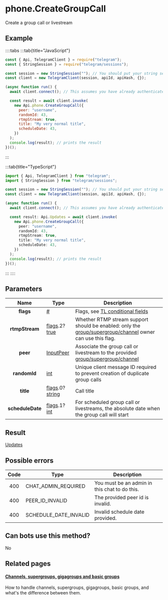 # phone.CreateGroupCall

Create a group call or livestream

## Example

::::tabs
:::tab{title="JavaScript"}

```js
const { Api, TelegramClient } = require("telegram");
const { StringSession } = require("telegram/sessions");

const session = new StringSession(""); // You should put your string session here
const client = new TelegramClient(session, apiId, apiHash, {});

(async function run() {
  await client.connect(); // This assumes you have already authenticated with .start()

  const result = await client.invoke(
    new Api.phone.CreateGroupCall({
      peer: "username",
      randomId: 43,
      rtmpStream: true,
      title: "My very normal title",
      scheduleDate: 43,
    })
  );
  console.log(result); // prints the result
})();
```

:::

:::tab{title="TypeScript"}

```ts
import { Api, TelegramClient } from "telegram";
import { StringSession } from "telegram/sessions";

const session = new StringSession(""); // You should put your string session here
const client = new TelegramClient(session, apiId, apiHash, {});

(async function run() {
  await client.connect(); // This assumes you have already authenticated with .start()

  const result: Api.Updates = await client.invoke(
    new Api.phone.CreateGroupCall({
      peer: "username",
      randomId: 43,
      rtmpStream: true,
      title: "My very normal title",
      scheduleDate: 43,
    })
  );
  console.log(result); // prints the result
})();
```

:::
::::

## Parameters

|       Name       | Type                                                                                                                              | Description                                                                                                                                        |
| :--------------: | --------------------------------------------------------------------------------------------------------------------------------- | -------------------------------------------------------------------------------------------------------------------------------------------------- |
|    **flags**     | [#](https://core.telegram.org/type/%23)                                                                                           | Flags, see [TL conditional fields](https://core.telegram.org/mtproto/TL-combinators#conditional-fields)                                            |
|  **rtmpStream**  | [flags](https://core.telegram.org/mtproto/TL-combinators#conditional-fields).2?[true](https://core.telegram.org/constructor/true) | Whether RTMP stream support should be enabled: only the [group/supergroup/channel](https://core.telegram.org/api/channel) owner can use this flag. |
|     **peer**     | [InputPeer](https://core.telegram.org/type/InputPeer)                                                                             | Associate the group call or livestream to the provided [group/supergroup/channel](https://core.telegram.org/api/channel)                           |
|   **randomId**   | [int](https://core.telegram.org/type/int)                                                                                         | Unique client message ID required to prevent creation of duplicate group calls                                                                     |
|    **title**     | [flags](https://core.telegram.org/mtproto/TL-combinators#conditional-fields).0?[string](https://core.telegram.org/type/string)    | Call title                                                                                                                                         |
| **scheduleDate** | [flags](https://core.telegram.org/mtproto/TL-combinators#conditional-fields).1?[int](https://core.telegram.org/type/int)          | For scheduled group call or livestreams, the absolute date when the group call will start                                                          |

## Result

[Updates](https://core.telegram.org/type/Updates)

## Possible errors

| Code | Type                  | Description                                   |
| :--: | --------------------- | --------------------------------------------- |
| 400  | CHAT_ADMIN_REQUIRED   | You must be an admin in this chat to do this. |
| 400  | PEER_ID_INVALID       | The provided peer id is invalid.              |
| 400  | SCHEDULE_DATE_INVALID | Invalid schedule date provided.               |

## Can bots use this method?

No

## Related pages

#### [Channels, supergroups, gigagroups and basic groups](https://core.telegram.org/api/channel)

How to handle channels, supergroups, gigagroups, basic groups, and what's the difference between them.
